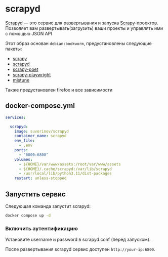 scrapyd
=======

[Scrapyd](https://scrapyd.readthedocs.io/) — это сервис для развертывания и запуска [Scrapy](https://docs.scrapy.org/en/latest/index.html#)-проектов. Позволяет вам развертывать(загрузить) ваши проекты и
управлять ими с помощью JSON API

Этот образ основан `debian:bookworm`, предустановлены следующие пакеты:

- [scrapy](https://docs.scrapy.org/en/latest/index.html#)
- [scrapyd](https://scrapyd.readthedocs.io/)
- [scrapy-poet](https://scrapy-poet.readthedocs.io/en/stable/#)
- [scrapy-playwright](https://github.com/scrapy-plugins/scrapy-playwright)
- [mistune](https://mistune.lepture.com/en/latest/)

Также предустановлен firefox и все зависимости

## docker-compose.yml

```yaml
services:

  scrapyd:
    image: suvorinov/scrapyd
    container_name: scrapyd
    env_file:
      - .env
    ports:
      - "6800:6800"
    volumes:
      - ${HOME}/var/www/assets:/root/var/www/assets  
      - ${HOME}/.cache/scrapyd:/var/lib/scrapyd
      - /usr/local/lib/python3.11/dist-packages
    restart: unless-stopped
```

## Запустить сервис

Следующая команда запустит scrapyd:

```bash
docker compose up -d
```

### Включить аутентификацию

Установите username и password в scrapyd.conf (перед запуском).

После развертывания scrapyd сервис доступен `http://your-ip:6800`.